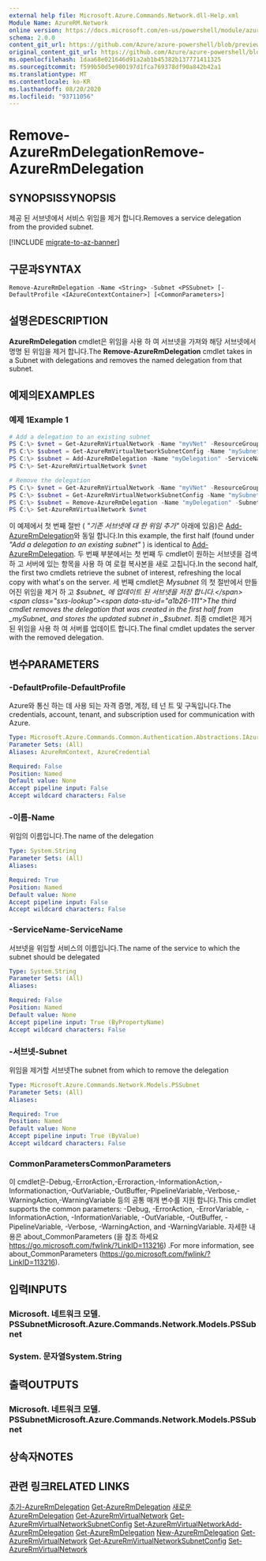 ```yaml
---
external help file: Microsoft.Azure.Commands.Network.dll-Help.xml
Module Name: AzureRM.Network
online version: https://docs.microsoft.com/en-us/powershell/module/azurerm.network/remove-azurermdelegation
schema: 2.0.0
content_git_url: https://github.com/Azure/azure-powershell/blob/preview/src/ResourceManager/Network/Commands.Network/help/Remove-AzureRmDelegation.md
original_content_git_url: https://github.com/Azure/azure-powershell/blob/preview/src/ResourceManager/Network/Commands.Network/help/Remove-AzureRmDelegation.md
ms.openlocfilehash: 1daa68e021646d91a2ab1b45382b137771411325
ms.sourcegitcommit: f599b50d5e980197d1fca769378df90a842b42a1
ms.translationtype: MT
ms.contentlocale: ko-KR
ms.lasthandoff: 08/20/2020
ms.locfileid: "93711056"
---
```

# <span data-ttu-id="a1b26-101">Remove-AzureRmDelegation</span><span class="sxs-lookup"><span data-stu-id="a1b26-101">Remove-AzureRmDelegation</span></span>

## <span data-ttu-id="a1b26-102">SYNOPSIS</span><span class="sxs-lookup"><span data-stu-id="a1b26-102">SYNOPSIS</span></span>
<span data-ttu-id="a1b26-103">제공 된 서브넷에서 서비스 위임을 제거 합니다.</span><span class="sxs-lookup"><span data-stu-id="a1b26-103">Removes a service delegation from the provided subnet.</span></span>

[!INCLUDE [migrate-to-az-banner](../../includes/migrate-to-az-banner.md)]

## <span data-ttu-id="a1b26-104">구문과</span><span class="sxs-lookup"><span data-stu-id="a1b26-104">SYNTAX</span></span>

```
Remove-AzureRmDelegation -Name <String> -Subnet <PSSubnet> [-DefaultProfile <IAzureContextContainer>] [<CommonParameters>]
```

## <span data-ttu-id="a1b26-105">설명은</span><span class="sxs-lookup"><span data-stu-id="a1b26-105">DESCRIPTION</span></span>
<span data-ttu-id="a1b26-106">**AzureRmDelegation** cmdlet은 위임을 사용 하 여 서브넷을 가져와 해당 서브넷에서 명명 된 위임을 제거 합니다.</span><span class="sxs-lookup"><span data-stu-id="a1b26-106">The **Remove-AzureRmDelegation** cmdlet takes in a Subnet with delegations and removes the named delegation from that subnet.</span></span>

## <span data-ttu-id="a1b26-107">예제의</span><span class="sxs-lookup"><span data-stu-id="a1b26-107">EXAMPLES</span></span>

### <span data-ttu-id="a1b26-108">예제 1</span><span class="sxs-lookup"><span data-stu-id="a1b26-108">Example 1</span></span>
```powershell
# Add a delegation to an existing subnet
PS C:\> $vnet = Get-AzureRmVirtualNetwork -Name "myVNet" -ResourceGroupName "myResourceGroup"
PS C:\> $subnet = Get-AzureRmVirtualNetworkSubnetConfig -Name "mySubnet" -VirtualNetwork $vnet
PS C:\> $subnet = Add-AzureRmDelegation -Name "myDelegation" -ServiceName "Microsoft.Sql/servers" -Subnet $subnet
PS C:\> Set-AzureRmVirtualNetwork $vnet

# Remove the delegation
PS C:\> $vnet = Get-AzureRmVirtualNetwork -Name "myVNet" -ResourceGroupName "myResourceGroup"
PS C:\> $subnet = Get-AzureRmVirtualNetworkSubnetConfig -Name "mySubnet" -VirtualNetwork $vnet
PS C:\> $subnet = Remove-AzureRmDelegation -Name "myDelegation" -Subnet $subnet
PS C:\> Set-AzureRmVirtualNetwork $vnet
```

<span data-ttu-id="a1b26-109">이 예제에서 첫 번째 절반 ( _"기존 서브넷에 대 한 위임 추가"_ 아래에 있음)은 [Add-AzureRmDelegation](./Add-AzureRmDelegation.md)와 동일 합니다.</span><span class="sxs-lookup"><span data-stu-id="a1b26-109">In this example, the first half (found under _"Add a delegation to an existing subnet"_ ) is identical to [Add-AzureRmDelegation](./Add-AzureRmDelegation.md).</span></span> <span data-ttu-id="a1b26-110">두 번째 부분에서는 첫 번째 두 cmdlet이 원하는 서브넷을 검색 하 고 서버에 있는 항목을 사용 하 여 로컬 복사본을 새로 고칩니다.</span><span class="sxs-lookup"><span data-stu-id="a1b26-110">In the second half, the first two cmdlets retrieve the subnet of interest, refreshing the local copy with what's on the server.</span></span> <span data-ttu-id="a1b26-111">세 번째 cmdlet은 _Mysubnet_ 의 첫 절반에서 만들어진 위임을 제거 하 고 _$subnet_ 에 업데이트 된 서브넷을 저장 합니다.</span><span class="sxs-lookup"><span data-stu-id="a1b26-111">The third cmdlet removes the delegation that was created in the first half from _mySubnet_ and stores the updated subnet in _$subnet_.</span></span> <span data-ttu-id="a1b26-112">최종 cmdlet은 제거 된 위임을 사용 하 여 서버를 업데이트 합니다.</span><span class="sxs-lookup"><span data-stu-id="a1b26-112">The final cmdlet updates the server with the removed delegation.</span></span>

## <span data-ttu-id="a1b26-113">변수</span><span class="sxs-lookup"><span data-stu-id="a1b26-113">PARAMETERS</span></span>

### <span data-ttu-id="a1b26-114">-DefaultProfile</span><span class="sxs-lookup"><span data-stu-id="a1b26-114">-DefaultProfile</span></span>
<span data-ttu-id="a1b26-115">Azure와 통신 하는 데 사용 되는 자격 증명, 계정, 테 넌 트 및 구독입니다.</span><span class="sxs-lookup"><span data-stu-id="a1b26-115">The credentials, account, tenant, and subscription used for communication with Azure.</span></span>

```yaml
Type: Microsoft.Azure.Commands.Common.Authentication.Abstractions.IAzureContextContainer
Parameter Sets: (All)
Aliases: AzureRmContext, AzureCredential

Required: False
Position: Named
Default value: None
Accept pipeline input: False
Accept wildcard characters: False
```

### <span data-ttu-id="a1b26-116">-이름</span><span class="sxs-lookup"><span data-stu-id="a1b26-116">-Name</span></span>
<span data-ttu-id="a1b26-117">위임의 이름입니다.</span><span class="sxs-lookup"><span data-stu-id="a1b26-117">The name of the delegation</span></span>

```yaml
Type: System.String
Parameter Sets: (All)
Aliases:

Required: True
Position: Named
Default value: None
Accept pipeline input: False
Accept wildcard characters: False
```

### <span data-ttu-id="a1b26-118">-ServiceName</span><span class="sxs-lookup"><span data-stu-id="a1b26-118">-ServiceName</span></span>
<span data-ttu-id="a1b26-119">서브넷을 위임할 서비스의 이름입니다.</span><span class="sxs-lookup"><span data-stu-id="a1b26-119">The name of the service to which the subnet should be delegated</span></span>

```yaml
Type: System.String
Parameter Sets: (All)
Aliases:

Required: False
Position: Named
Default value: None
Accept pipeline input: True (ByPropertyName)
Accept wildcard characters: False
```

### <span data-ttu-id="a1b26-120">-서브넷</span><span class="sxs-lookup"><span data-stu-id="a1b26-120">-Subnet</span></span>
<span data-ttu-id="a1b26-121">위임을 제거할 서브넷</span><span class="sxs-lookup"><span data-stu-id="a1b26-121">The subnet from which to remove the delegation</span></span>

```yaml
Type: Microsoft.Azure.Commands.Network.Models.PSSubnet
Parameter Sets: (All)
Aliases:

Required: True
Position: Named
Default value: None
Accept pipeline input: True (ByValue)
Accept wildcard characters: False
```

### <span data-ttu-id="a1b26-122">CommonParameters</span><span class="sxs-lookup"><span data-stu-id="a1b26-122">CommonParameters</span></span>
<span data-ttu-id="a1b26-123">이 cmdlet은-Debug,-ErrorAction,-Erroraction,-InformationAction,-Informationaction,-OutVariable,-OutBuffer,-PipelineVariable,-Verbose,-WarningAction,-WarningVariable 등의 공통 매개 변수를 지원 합니다.</span><span class="sxs-lookup"><span data-stu-id="a1b26-123">This cmdlet supports the common parameters: -Debug, -ErrorAction, -ErrorVariable, -InformationAction, -InformationVariable, -OutVariable, -OutBuffer, -PipelineVariable, -Verbose, -WarningAction, and -WarningVariable.</span></span> <span data-ttu-id="a1b26-124">자세한 내용은 about_CommonParameters (을 참조 하세요 https://go.microsoft.com/fwlink/?LinkID=113216) .</span><span class="sxs-lookup"><span data-stu-id="a1b26-124">For more information, see about_CommonParameters (https://go.microsoft.com/fwlink/?LinkID=113216).</span></span>

## <span data-ttu-id="a1b26-125">입력</span><span class="sxs-lookup"><span data-stu-id="a1b26-125">INPUTS</span></span>

### <span data-ttu-id="a1b26-126">Microsoft. 네트워크 모델. PSSubnet</span><span class="sxs-lookup"><span data-stu-id="a1b26-126">Microsoft.Azure.Commands.Network.Models.PSSubnet</span></span>
### <span data-ttu-id="a1b26-127">System. 문자열</span><span class="sxs-lookup"><span data-stu-id="a1b26-127">System.String</span></span>
## <span data-ttu-id="a1b26-128">출력</span><span class="sxs-lookup"><span data-stu-id="a1b26-128">OUTPUTS</span></span>

### <span data-ttu-id="a1b26-129">Microsoft. 네트워크 모델. PSSubnet</span><span class="sxs-lookup"><span data-stu-id="a1b26-129">Microsoft.Azure.Commands.Network.Models.PSSubnet</span></span>
## <span data-ttu-id="a1b26-130">상속자</span><span class="sxs-lookup"><span data-stu-id="a1b26-130">NOTES</span></span>

## <span data-ttu-id="a1b26-131">관련 링크</span><span class="sxs-lookup"><span data-stu-id="a1b26-131">RELATED LINKS</span></span>

<span data-ttu-id="a1b26-132">[추가-AzureRmDelegation](./Add-AzureRmDelegation.md) 
 [Get-AzureRmDelegation](./Get-AzureRmDelegation.md) 
 [새로운 AzureRmDelegation](./New-AzureRmDelegation.md) 
 [Get-AzureRmVirtualNetwork](./Get-AzureRmVirtualNetwork.md) 
 [Get-AzureRmVirtualNetworkSubnetConfig](./Get-AzureRmVirtualNetworkSubnetConfig.md) 
 [Set-AzureRmVirtualNetwork](./Set-AzureRmVirtualNetwork.md)</span><span class="sxs-lookup"><span data-stu-id="a1b26-132">[Add-AzureRmDelegation](./Add-AzureRmDelegation.md)
[Get-AzureRmDelegation](./Get-AzureRmDelegation.md)
[New-AzureRmDelegation](./New-AzureRmDelegation.md)
[Get-AzureRmVirtualNetwork](./Get-AzureRmVirtualNetwork.md)
[Get-AzureRmVirtualNetworkSubnetConfig](./Get-AzureRmVirtualNetworkSubnetConfig.md)
[Set-AzureRmVirtualNetwork](./Set-AzureRmVirtualNetwork.md)</span></span>
